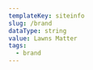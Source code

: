 ```yaml
---
templateKey: siteinfo
slug: /brand
dataType: string
value: Lawns Matter
tags:
  - brand
---
```

